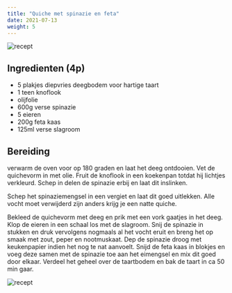 ```yaml
---
title: "Quiche met spinazie en feta"
date: 2021-07-13
weight: 5
---
```


![recept](/recepten/images/quiche_spinazie_overview.jpg)

  
## Ingredienten (4p)
 * 5 plakjes diepvries deegbodem voor hartige taart
 * 1 teen knoflook
 * olijfolie
 * 600g verse spinazie
 * 5 eieren
 * 200g feta kaas
 * 125ml verse slagroom
 
## Bereiding
verwarm de oven voor op 180 graden en laat het deeg ontdooien. Vet de quichevorm in met olie.
Fruit de knoflook in een koekenpan totdat hij lichtjes verkleurd. Schep in delen de spinazie erbij en laat dit inslinken.

Schep het spinaziemengsel in een vergiet en laat dit goed uitlekken. Alle vocht moet verwijderd zijn anders krijg je een natte quiche.

Bekleed de quichevorm met deeg en prik met een vork gaatjes in het deeg. Klop de eieren in een schaal los met de slagroom. Snij de spinazie in stukken en druk vervolgens nogmaals al het vocht eruit en breng het op smaak met zout, peper en nootmuskaat. Dep de spinazie droog met keukenpapier indien het nog te nat aanvoelt.
Snijd de feta kaas in blokjes en voeg deze samen met de spinazie toe aan het eimengsel en mix dit goed door elkaar. Verdeel het geheel over de taartbodem en bak de taart in ca 50 min gaar.

![recept](/recepten/images/quiche_spinazie_plating.jpg)
